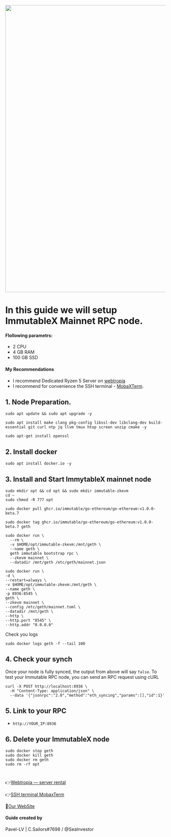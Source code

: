 <p align="center">
 <img src="https://i.postimg.cc/SKpCDTMS/Immutable-1.png"width="900"/></a>
</p>

# In this guide we will setup ImmutableX Mainnet RPC node.

#### Flollowing parametrs:
- 2 CPU 
- 4 GB RAM
- 100 GB SSD

#### My Recommendations
- I recommend Dedicated Ryzen 5 Server on [webtropia](https://bit.ly/45KaUj4)
- I recommend for convenience the SSH terminal - [MobaXTerm](https://mobaxterm.mobatek.net/download.html).

## 1. Node Preparation.
```
sudo apt update && sudo apt upgrade -y
```
```
sudo apt install make clang pkg-config libssl-dev libclang-dev build-essential git curl ntp jq llvm tmux htop screen unzip cmake -y
```
```
sudo apt-get install openssl
```

## 2. Install docker 
```
sudo apt install docker.io -y
```

## 3. Install and Start ImmytableX mainnet node

```
sudo mkdir opt && cd opt && sudo mkdir immutable-zkevm
cd ~
sudo chmod -R 777 opt
```
```
sudo docker pull ghcr.io/immutable/go-ethereum/go-ethereum:v1.0.0-beta.7
```
```
sudo docker tag ghcr.io/immutable/go-ethereum/go-ethereum:v1.0.0-beta.7 geth
```
```
sudo docker run \
  --rm \
  -v $HOME/opt/immutable-zkevm:/mnt/geth \
  --name geth \
  geth immutable bootstrap rpc \
  --zkevm mainnet \
  --datadir /mnt/geth /etc/geth/mainnet.json 
```
```
sudo docker run \
-d \
--restart=always \
-v $HOME/opt/immutable-zkevm:/mnt/geth \
--name geth \
-p 8936:8545 \
geth \
--zkevm mainnet \
--config /etc/geth/mainnet.toml \
--datadir /mnt/geth \
--http \
--http.port "8545" \
--http.addr "0.0.0.0"
```
Check you logs
```
sudo docker logs geth -f --tail 100
```
## 4. Check your synch
Once your node is fully synced, the output from above will say `false`. To test your Immutable RPC node, you can send an RPC request using cURL
```
curl -X POST http://localhost:8936 \
  -H "Content-Type: application/json" \
  --data '{"jsonrpc":"2.0","method":"eth_syncing","params":[],"id":1}'
```

## 5. Link to your RPC
- `http://YOUR_IP:8936`

## 6. Delete your ImmutableX node
```
sudo docker stop geth
sudo docker kill geth
sudo docker rm geth
sudo rm -rf opt
```
#

👉[Webtropia — server rental](https://bit.ly/45KaUj4)

👉[SSH terminal MobaxTerm](https://mobaxterm.mobatek.net/download.html)

🔰[Our WebSite](cryptosailors.tech)

#### Guide created by 
Pavel-LV | C.Sailors#7698 / @SeaInvestor
